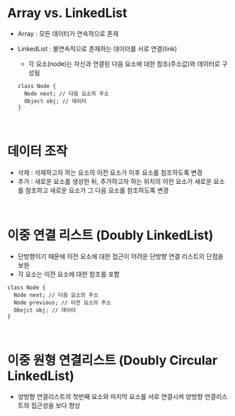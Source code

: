 # Array vs. LinkedList

-   Array : 모든 데이터가 연속적으로 존재
-   LinkedList : 불연속적으로 존재하는 데이터를 서로 연결(link)
    -   각 요소(node)는 자신과 연결된 다음 요소에 대한 참조(주소값)와 데이터로 구성됨

    ```
    class Node {
      Node next; // 다음 요소의 주소
      Object obj; // 데이터
    }
    ```
<br>

# 데이터 조작

-   삭제 : 삭제하고자 하는 요소의 이전 요소가 이후 요소를 참조하도록 변경
-   추가 : 새로운 요소를 생성한 뒤, 추가하고자 하는 위치의 이전 요소가 새로운 요소를 참조하고 새로운 요소가 그 다음 요소를 참조하도록 변경

<br>

# **이중 연결 리스트 (Doubly LinkedList)**

-   단방향이기 때문에 이전 요소에 대한 접근이 어려운 단방향 연결 리스트의 단점을 보완
-   각 요소는 이전 요소에 대한 참조를 포함

```
class Node {
  Node next; // 다음 요소의 주소
  Node previous; // 이전 요소의 주소
  Obejct obj; // 데이터
}
```

<br>

# **이중 원형 연결리스트 (Doubly Circular LinkedList)**

-   양방향 연결리스트의 첫번째 요소와 마지막 요소를 서로 연결시켜 양방향 연결리스트의 접근성을 보다 향상

<br>
